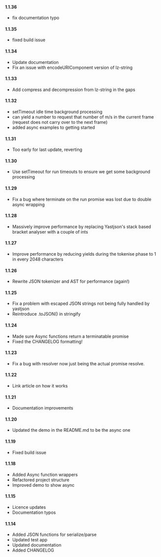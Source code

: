 #### 1.1.36

- fix documentation typo

#### 1.1.35

- fixed build issue

#### 1.1.34

- Update documentation
- Fix an issue with encodeURIComponent version of lz-string

#### 1.1.33

- Add compress and decompression from lz-string in the gaps

#### 1.1.32

- setTimeout idle time background processing
- can yield a number to request that number of m/s in the current frame (request does not carry over to the next frame)
- added async examples to getting started

#### 1.1.31

- Too early for last update, reverting

#### 1.1.30

- Use setTimeout for run timeouts to ensure we get some background processing

#### 1.1.29

- Fix a bug where terminate on the run promise was lost due to double async wrapping

#### 1.1.28

- Massively improve performance by replacing Yastjson's stack based bracket analyser with a couple of ints

#### 1.1.27

- Improve performance by reducing yields during the tokenise phase to 1 in every 2048 characters

#### 1.1.26

- Rewrite JSON tokenizer and AST for performance (again!)

#### 1.1.25

- Fix a problem with escaped JSON strings not being fully handled by yastjson
- Reintroduce .toJSON() in stringify

#### 1.1.24

- Made sure Async functions return a terminatable promise
- Fixed the CHANGELOG formatting!

#### 1.1.23

- Fix a bug with resolver now just being the actual promise resolve.

#### 1.1.22

- Link article on how it works

#### 1.1.21

- Documentation improvements

#### 1.1.20

- Updated the demo in the README.md to be the async one

#### 1.1.19

- Fixed build issue

#### 1.1.18

- Added Async function wrappers
- Refactored project structure
- Improved demo to show async

#### 1.1.15

- Licence updates
- Documentation typos

#### 1.1.14

- Added JSON functions for serialize/parse
- Updated test app
- Updated documentation
- Added CHANGELOG

